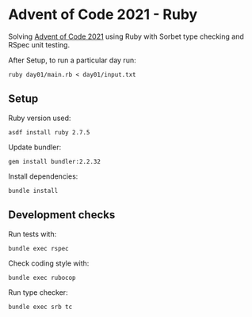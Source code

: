 # Advent of Code 2021 - Ruby

Solving [Advent of Code 2021](https://adventofcode.com/2021) using Ruby with Sorbet type checking and RSpec unit testing.

After Setup, to run a particular day run:

```
ruby day01/main.rb < day01/input.txt
```

## Setup

Ruby version used:

```
asdf install ruby 2.7.5
```

Update bundler:

```
gem install bundler:2.2.32
```

Install dependencies:
```
bundle install
```

## Development checks

Run tests with:

```
bundle exec rspec
```

Check coding style with:

```
bundle exec rubocop
```

Run type checker:

```
bundle exec srb tc
```
